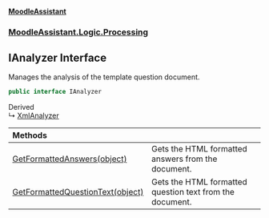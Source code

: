 #### [MoodleAssistant](index.md 'index')
### [MoodleAssistant.Logic.Processing](MoodleAssistant.Logic.Processing.md 'MoodleAssistant.Logic.Processing')

## IAnalyzer Interface

Manages the analysis of the template question document.

```csharp
public interface IAnalyzer
```

Derived  
&#8627; [XmlAnalyzer](MoodleAssistant.Logic.Processing.XML.XmlAnalyzer.md 'MoodleAssistant.Logic.Processing.XML.XmlAnalyzer')

| Methods | |
| :--- | :--- |
| [GetFormattedAnswers(object)](MoodleAssistant.Logic.Processing.IAnalyzer.GetFormattedAnswers(object).md 'MoodleAssistant.Logic.Processing.IAnalyzer.GetFormattedAnswers(object)') | Gets the HTML formatted answers from the document. |
| [GetFormattedQuestionText(object)](MoodleAssistant.Logic.Processing.IAnalyzer.GetFormattedQuestionText(object).md 'MoodleAssistant.Logic.Processing.IAnalyzer.GetFormattedQuestionText(object)') | Gets the HTML formatted question text from the document. |
